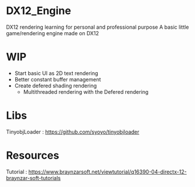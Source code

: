 # DX12_Engine
DX12 rendering learning for personal and professional purpose
A basic little game/rendering engine made on DX12


# WIP
- Start basic UI as 2D text rendering
- Better constant buffer management
- Create defered shading rendering
  - Multithreaded rendering with the Defered rendering

# Libs
TinyobjLoader : https://github.com/syoyo/tinyobjloader

# Resources
Tutorial : https://www.braynzarsoft.net/viewtutorial/q16390-04-directx-12-braynzar-soft-tutorials
